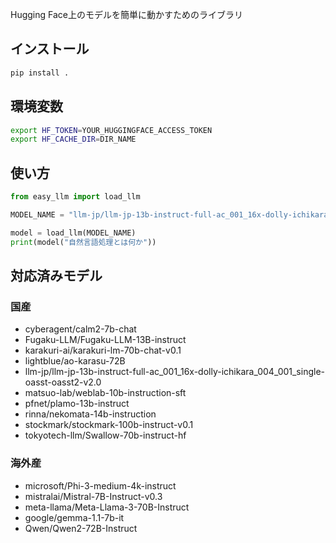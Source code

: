 Hugging Face上のモデルを簡単に動かすためのライブラリ

## インストール

```bash
pip install .
```

## 環境変数

```bash
export HF_TOKEN=YOUR_HUGGINGFACE_ACCESS_TOKEN
export HF_CACHE_DIR=DIR_NAME
```

## 使い方

```python
from easy_llm import load_llm

MODEL_NAME = "llm-jp/llm-jp-13b-instruct-full-ac_001_16x-dolly-ichikara_004_001_single-oasst-oasst2-v2.0"

model = load_llm(MODEL_NAME)
print(model("自然言語処理とは何か"))
```

## 対応済みモデル

### 国産
- cyberagent/calm2-7b-chat
- Fugaku-LLM/Fugaku-LLM-13B-instruct
- karakuri-ai/karakuri-lm-70b-chat-v0.1
- lightblue/ao-karasu-72B
- llm-jp/llm-jp-13b-instruct-full-ac_001_16x-dolly-ichikara_004_001_single-oasst-oasst2-v2.0
- matsuo-lab/weblab-10b-instruction-sft
- pfnet/plamo-13b-instruct
- rinna/nekomata-14b-instruction
- stockmark/stockmark-100b-instruct-v0.1
- tokyotech-llm/Swallow-70b-instruct-hf

### 海外産
- microsoft/Phi-3-medium-4k-instruct
- mistralai/Mistral-7B-Instruct-v0.3
- meta-llama/Meta-Llama-3-70B-Instruct
- google/gemma-1.1-7b-it
- Qwen/Qwen2-72B-Instruct
